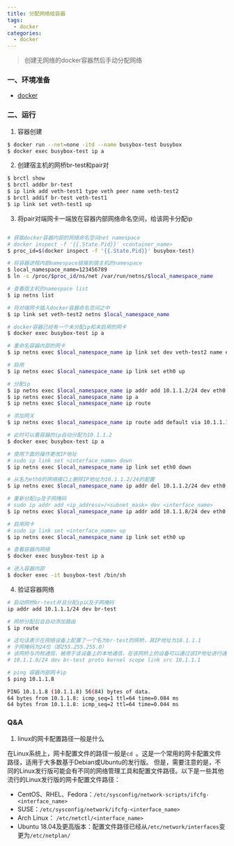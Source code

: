 ```yaml
---
title: 分配网络给容器
tags:
  - docker
categories:
  - docker
---
```


> 创建无网络的docker容器然后手动分配网络

### 一、环境准备

- [docker](https://weiqiangxu.github.io/2023/04/18/%E8%AF%AD%E9%9B%80k8s%E5%9F%BA%E7%A1%80%E5%85%A5%E9%97%A8/docker%E7%A6%BB%E7%BA%BF%E5%AE%89%E8%A3%85/)

### 二、运行

1. 容器创建

``` bash
$ docker run --net=none -itd --name busybox-test busybox
$ docker exec busybox-test ip a
```

2. 创建宿主机的网桥br-test和pair对

``` bash
$ brctl show
$ brctl addbr br-test
$ ip link add veth-test1 type veth peer name veth-test2
$ brctl addif br-test veth-test1
$ ip link set veth-test1 up
```

3. 将pair对端网卡一端放在容器内部网络命名空间，给该网卡分配ip

``` bash

# 获取docker容器内部的网络命名空间net namespace
# docker inspect -f '{{.State.Pid}}' <container_name>
$ proc_id=$(docker inspect -f '{{.State.Pid}}' busybox-test)

# 将容器进程内部namespace链接到宿主机的namespace
$ local_namespace_name=123456789
$ ln -s /proc/$proc_id/ns/net /var/run/netns/$local_namespace_name

# 查看宿主机的namespace list
$ ip netns list

# 将对端网卡插入docker容器命名空间之中
$ ip link set veth-test2 netns $local_namespace_name

# docker容器已经有一个未分配ip和未启用的网卡
$ docker exec busybox-test ip a

# 重命名容器内部的网卡
$ ip netns exec $local_namespace_name ip link set dev veth-test2 name eth0

# 启用
$ ip netns exec $local_namespace_name ip link set eth0 up

# 分配ip
$ ip netns exec $local_namespace_name ip addr add 10.1.1.2/24 dev eth0
$ ip netns exec $local_namespace_name ip a
$ ip netns exec $local_namespace_name ip route

# 添加网关
$ ip netns exec $local_namespace_name ip route add default via 10.1.1.1

# 此时可以看容器的ip自动分配为10.1.1.2
$ docker exec busybox-test ip a

# 使用下面的操作更改IP地址
# sudo ip link set <interface_name> down
$ ip netns exec $local_namespace_name ip link set eth0 down

# 从名为eth0的网络接口上删除IP地址为10.1.1.2/24的配置
$ ip netns exec $local_namespace_name ip addr del 10.1.1.2/24 dev eth0

# 重新分配ip及子网掩码
# sudo ip addr add <ip_address>/<subnet_mask> dev <interface_name>
$ ip netns exec $local_namespace_name ip addr add 10.1.1.8/24 dev eth0

# 启用网卡
# sudo ip link set <interface_name> up
$ ip netns exec $local_namespace_name ip link set eth0 up

# 查看容器内网络
$ docker exec busybox-test ip a

# 进入容器内部
$ docker exec -it busybox-test /bin/sh
```

4. 验证容器网络

``` bash
# 启动网桥br-test并且分配ip以及子网掩码
ip addr add 10.1.1.1/24 dev br-test

# 网桥分配后会自动添加路由
$ ip route 

# 这句话表示在网络设备上配置了一个名为br-test的网桥，其IP地址为10.1.1.1
# 子网掩码为24位（即255.255.255.0）
# 该网桥与内核通信，被用于该设备上的本地通信，在该网桥上的设备可以通过该IP地址进行通信
# 10.1.1.0/24 dev br-test proto kernel scope link src 10.1.1.1

# ping 容器内部网卡ip
$ ping 10.1.1.8

PING 10.1.1.8 (10.1.1.8) 56(84) bytes of data.
64 bytes from 10.1.1.8: icmp_seq=1 ttl=64 time=0.084 ms
64 bytes from 10.1.1.8: icmp_seq=2 ttl=64 time=0.044 ms
```

### Q&A

1. linux的网卡配置路径一般是什么

在Linux系统上，网卡配置文件的路径一般是`cd `。这是一个常用的网卡配置文件路径，适用于大多数基于Debian或Ubuntu的发行版。
但是，需要注意的是，不同的Linux发行版可能会有不同的网络管理工具和配置文件路径。以下是一些其他流行的Linux发行版的网卡配置文件路径：

- CentOS、RHEL、Fedora：`/etc/sysconfig/network-scripts/ifcfg-<interface_name>`
- SUSE：`/etc/sysconfig/network/ifcfg-<interface_name>`
- Arch Linux： `/etc/netctl/<interface_name>`
- Ubuntu 18.04及更高版本：配置文件路径已经从`/etc/network/interfaces`变更为`/etc/netplan/`